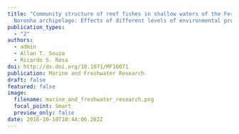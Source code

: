 ```yaml
---
title: "Community structure of reef fishes in shallow waters of the Fernando de
  Noronha archipelago: Effects of different levels of environmental protection"
publication_types:
  - "2"
authors:
  - admin
  - Allan T. Souza
  - Ricardo S. Rosa
doi: http://dx.doi.org/10.1071/MF16071
publication: Marine and Freshwater Research
draft: false
featured: false
image:
  filename: marine_and_freshwater_research.png
  focal_point: Smart
  preview_only: false
date: 2016-10-10T10:44:06.262Z
---
```

